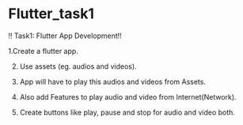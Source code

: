 # Flutter_task1


‼️ Task1: Flutter App Development‼️

1.Create a flutter app.

2. Use assets (eg. audios and videos).

3. App will have to play this audios and videos from Assets.

4. Also add Features to play audio and video from Internet(Network).

5. Create buttons like play, pause and stop for audio and video both.
